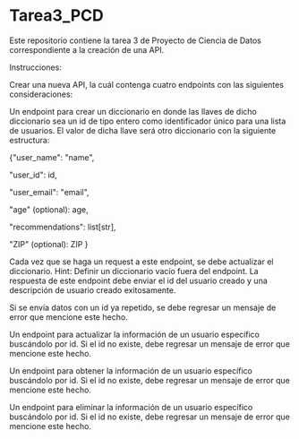 # Tarea3_PCD
Este repositorio contiene la tarea 3 de Proyecto de Ciencia de Datos correspondiente a la creación de una API.

Instrucciones:

Crear una nueva API, la cuál contenga cuatro endpoints con las siguientes consideraciones:

Un endpoint para crear un diccionario en donde las llaves de dicho diccionario sea un id de tipo entero como identificador único para una lista de usuarios. El valor de dicha llave será otro diccionario con la siguiente estructura:

{"user_name": "name",

"user_id": id,

"user_email": "email",

"age" (optional): age,

"recommendations": list[str],

"ZIP" (optional): ZIP
}


Cada vez que se haga un request a este endpoint, se debe actualizar el diccionario. Hint: Definir un diccionario vacío fuera del endpoint. La respuesta de este endpoint debe enviar el id del usuario creado y una descripción de usuario creado exitosamente.

Si se envía datos con un id ya repetido, se debe regresar un mensaje de error que mencione este hecho.

Un endpoint para actualizar la información de un usuario específico buscándolo por id. Si el id no existe, debe regresar un mensaje de error que mencione este hecho.

Un endpoint para obtener la información de un usuario específico buscándolo por id. Si el id no existe, debe regresar un mensaje de error que mencione este hecho.

Un endpoint para eliminar la información de un usuario específico buscándolo por id. Si el id no existe, debe regresar un mensaje de error que mencione este hecho.
